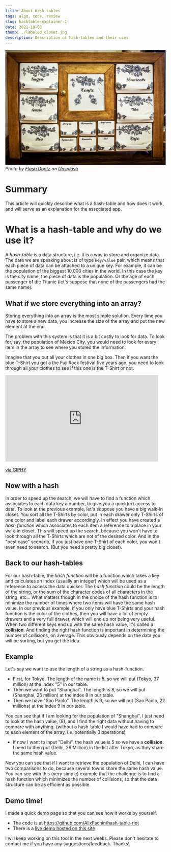 ```yaml
---
title: About Hash-tables
tags: algo, code, review
slug: hashtable-explainer-1
date: 2021-10-08
thumb: ./labeled_closet.jpg
description: Description of hash-tables and their uses
---
```


![Labeled drawers](./labeled_closet.jpg)
_Photo by [Flash Dantz](https://unsplash.com/@flashdantz?utm_source=unsplash&utm_medium=referral&utm_content=creditCopyText) on [Unsplash](https://unsplash.com/s/photos/drawer-mess?utm_source=unsplash&utm_medium=referral&utm_content=creditCopyText)_

# Summary

This article will quickly describe what is a hash-table and how does it work, and will serve as an explanation for the associated app.

# What is a hash-table and why do we use it?

A _hash-table_ is a data structure, i.e. it is a way to store and organize data.
The data we are speaking about is of type `key/value` pair, which means that each piece of data can be attached to a unique key.
For example, it can be the population of the biggest 10,000 cities in the world. In this case the key is the city name, the piece of data is the population. Or the age of each passenger of the Titanic (let's suppose that none of the passengers had the same name).

## What if we store everything into an array?

Storing everything into an array is the most simple solution.
Every time you have to store a new data, you increase the size of the array and put the new element at the end.

The problem with this system is that it is a bit costly to look for data.
To look for, say, the population of Mexico City, you would need to look for every item in the array to see where you stored the information.

Imagine that you put all your clothes in one big box. Then if you want the blue T-Shirt you got a the Fuji Rock festival five years ago, you need to look through all your clothes to see if this one is the T-Shirt or not.

<iframe src="https://giphy.com/embed/clupdT5vHL9GifMlnC" width="480" height="270" frameBorder="0" class="giphy-embed" allowFullScreen>
</iframe><p><a href="https://giphy.com/gifs/SWR-Kindernetz-arthur-und-die-freunde-der-tafelrunde-children-of-the-round-table-clupdT5vHL9GifMlnC">via GIPHY</a></p>

## Now with a hash

In order to speed up the search, we will have to find a function which associates to each data key a number, to give you a quick(er) access to data.
To look at the previous example, let's suppose you have a big walk-in closet. You sort all the T-Shirts by color, put in each drawer only T-Shirts of one color and label each drawer accordingly. In effect you have created a _hash function_ which associates to each item a reference to a place in your walk-in closet. This will speed up the search, because you won't have to look through all the T-Shirts which are not of the desired color. And in the "best case" scenario, if you just have one T-Shirt of each color, you won't even need to search. (But you need a pretty big closet).

## Back to our hash-tables

For our hash-table, the _hash function_ will be a function which takes a key and calculates an index (usually an integer) which will be used as a reference to access the data quicker. The _hash function_ could be the length of the string, or the sum of the character codes of all characters in the string, etc...
What matters though in the choice of the hash function is to minimize the number of times where two items will have the same hash value.
In our previous example, if you only have blue T-Shirts and your hash function is the color of the clothes, then you will have a lot of empty drawers and a very full drawer, which will end up not being very useful.
When two different keys end up with the same hash value, it's called a **collision**. And finding the right hash function is important in determining the number of collisions, on average. This obviously depends on the data you will be sorting, but you get the idea.

## Example

Let's say we want to use the length of a string as a hash-function.

- First, for Tokyo. The length of the name is 5, so we will put (Tokyo, 37 million) at the index "5" in our table.
- Then we want to put "Shanghai". The length is 8, so we will put (Shanghai, 25 million) at the index 8 in our table.
- Then we have "Sao Paolo". The length is 9, so we will put (Sao Paolo, 22 millions) at the index 9 in our table.

You can see that if I am looking for the population of "Shanghai", I just need to look at the hash value, (8), and I find the right data without having to compare with anything. (without a hash-table I would have had to compare to each element of the array, i.e. potentially 3 operations)

- If now I want to input "Delhi", the hash value is 5 so we have a **collision**. I need to then put (Delhi, 29 Million) in the list after Tokyo, as they share the same hash value.

Now you can see that if I want to retrieve the population of Delhi, I can have two comparisons to do, because several towns share the same hash value. You can see with this (very simple) example that the challenge is to find a hash function which minimizes the number of collisions, so that the data structure can be as efficient as possible.

## Demo time!

I made a quick demo page so that you can see how it works by yourself.

- The code is at <https://github.com/AlixFachin/hash-table-riot>
- There is a <a href="/hashTable/index.html">live demo hosted on this site</a>

I will keep working on this tool in the next weeks. Please don't hesitate to contact me if you have any suggestions/feedback.
Thanks!
